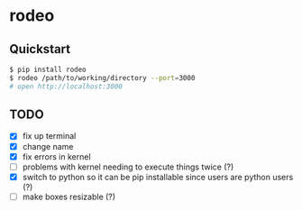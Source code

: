 # rodeo

## Quickstart
```bash
$ pip install rodeo 
$ rodeo /path/to/working/directory --port=3000
# open http://localhost:3000
```

## TODO
- [x] fix up terminal
- [x] change name
- [x] fix errors in kernel
- [ ] problems with kernel needing to execute things twice (?)
- [x] switch to python so it can be pip installable since users are 
python users (?)
- [ ] make boxes resizable (?)
